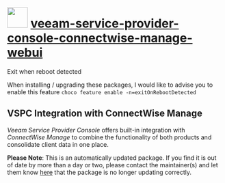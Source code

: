 # <img src="https://cdn.jsdelivr.net/gh/mkevenaar/chocolatey-packages@5f8f375b81c2f755de0018d069b0f00f6fbec0ea/icons/veeam-service-provider-console-connectwise-manage-webui.png" width="48" height="48"/> [veeam-service-provider-console-connectwise-manage-webui](https://community.chocolatey.org/packages/veeam-service-provider-console-connectwise-manage-webui)

Exit when reboot detected

When installing / upgrading these packages, I would like to advise you to enable this feature `choco feature enable -n=exitOnRebootDetected`

## VSPC Integration with ConnectWise Manage

_Veeam Service Provider Console_ offers built-in integration with _ConnectWise Manage_ to combine the functionality of both products and consolidate client data in one place.

**Please Note**: This is an automatically updated package. If you find it is
out of date by more than a day or two, please contact the maintainer(s) and
let them know [here](https://github.com/mkevenaar/chocolatey-packages/issues) that the package is no longer updating correctly.

